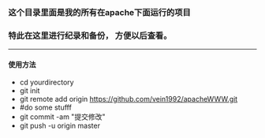 ### 这个目录里面是我的所有在apache下面运行的项目
### 特此在这里进行纪录和备份， 方便以后查看。
----
#### 使用方法
- cd yourdirectory
- git init
- git remote add origin https://github.com/vein1992/apacheWWW.git
- #do some stufff
- git commit -am "提交修改"
- git push -u origin master


